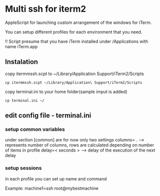 # Multi ssh for iterm2

AppleScript for launching custom arrangement of the windows for iTerm. 

You can setup different profiles  for each environment that you need.

:bangbang: Script presume that you have iTerm installed under /Applications with name iTerm.app


## Instalation
copy  itermmssh.scpt to ~/Library/Application Support/iTerm2/Scripts 

```cp itermmssh.scpt ~/Library/Application\ Support/iTerm2/Scripts```

copy terminal.ini to your home folder(sample imput is added)

```cp terminal.ini ~/```

## edit config file - terminal.ini

### setup common variables
under section [common] are for now only two settings
columns=<number> . --> represents number of columns, rows are calculated depending on number of items in profile
delay=< seconds > --> delay of the execution of the next delay
### setup sessions
in each profile you can set up
name and command

Example: machine1=ssh root@mybestmachine

